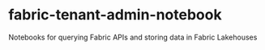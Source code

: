 # fabric-tenant-admin-notebook
Notebooks for querying Fabric APIs and storing data in Fabric Lakehouses
